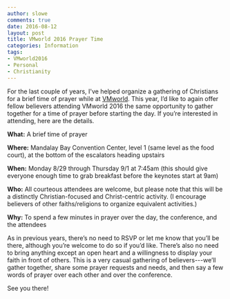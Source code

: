```yaml
---
author: slowe
comments: true
date: 2016-08-12
layout: post
title: VMworld 2016 Prayer Time
categories: Information
tags:
- VMworld2016
- Personal
- Christianity
---
```


For the last couple of years, I've helped organize a gathering of Christians for a brief time of prayer while at [VMworld][link-1]. This year, I’d like to again offer fellow believers attending VMworld 2016 the same opportunity to gather together for a time of prayer before starting the day. If you’re interested in attending, here are the details.

**What:** A brief time of prayer

**Where:** Mandalay Bay Convention Center, level 1 (same level as the food court), at the bottom of the escalators heading upstairs

**When:** Monday 8/29 through Thursday 9/1 at 7:45am (this should give everyone enough time to grab breakfast before the keynotes start at 9am)

**Who:** All courteous attendees are welcome, but please note that this will be a distinctly Christian-focused and Christ-centric activity. (I encourage believers of other faiths/religions to organize equivalent activities.)

**Why:** To spend a few minutes in prayer over the day, the conference, and the attendees

As in previous years, there’s no need to RSVP or let me know that you’ll be there, although you’re welcome to do so if you’d like. There’s also no need to bring anything except an open heart and a willingness to display your faith in front of others. This is a very casual gathering of believers---we’ll gather together, share some prayer requests and needs, and then say a few words of prayer over each other and over the conference.

See you there!


[link-1]: http://www.vmworld.com/
